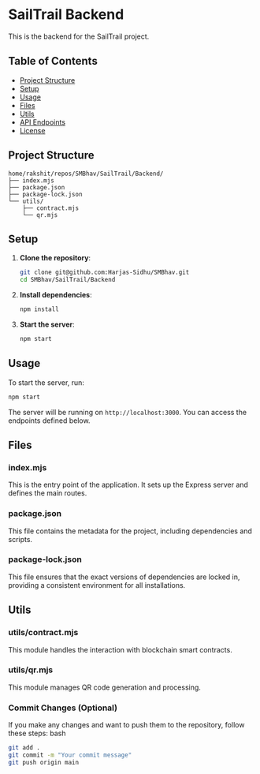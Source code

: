 
# SailTrail Backend

This is the backend for the SailTrail project.

## Table of Contents

- [Project Structure](#project-structure)
- [Setup](#setup)
- [Usage](#usage)
- [Files](#files)
- [Utils](#utils)
- [API Endpoints](#api-endpoints)
- [License](#license)

## Project Structure
```
home/rakshit/repos/SMBhav/SailTrail/Backend/
├── index.mjs
├── package.json
├── package-lock.json
└── utils/
    ├── contract.mjs
    └── qr.mjs
```

## Setup

1. **Clone the repository**:
   ```bash
   git clone git@github.com:Harjas-Sidhu/SMBhav.git
   cd SMBhav/SailTrail/Backend
   ```

2. **Install dependencies**:
   ```bash
   npm install
   ```

3. **Start the server**:
   ```bash
   npm start
   ```

## Usage

To start the server, run:
```bash
npm start
```
The server will be running on `http://localhost:3000`. You can access the endpoints defined below.

## Files

### index.mjs
This is the entry point of the application. It sets up the Express server and defines the main routes.

### package.json
This file contains the metadata for the project, including dependencies and scripts.

### package-lock.json
This file ensures that the exact versions of dependencies are locked in, providing a consistent environment for all installations.

## Utils

### utils/contract.mjs
This module handles the interaction with blockchain smart contracts.

### utils/qr.mjs
This module manages QR code generation and processing.

### Commit Changes (Optional)
If you make any changes and want to push them to the repository, follow these steps:
bash
```bash 
git add .
git commit -m "Your commit message"
git push origin main
```

